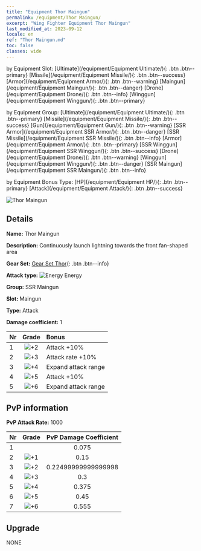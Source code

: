 ```yaml
---
title: "Equipment Thor Maingun"
permalink: /equipment/Thor Maingun/
excerpt: "Wing Fighter Equipment Thor Maingun"
last_modified_at: 2023-09-12
locale: en
ref: "Thor Maingun.md"
toc: false
classes: wide
---
```




  by Equipment Slot:  [Ultimate](/equipment/Equipment Ultimate/){: .btn .btn--primary}   [Missile](/equipment/Equipment Missile/){: .btn .btn--success}   [Armor](/equipment/Equipment Armor/){: .btn .btn--warning}   [Maingun](/equipment/Equipment Maingun/){: .btn .btn--danger}   [Drone](/equipment/Equipment Drone/){: .btn .btn--info}   [Winggun](/equipment/Equipment Winggun/){: .btn .btn--primary} 

  by Equipment Group:  [Ultimate](/equipment/Equipment Ultimate/){: .btn .btn--primary}   [Missile](/equipment/Equipment Missile/){: .btn .btn--success}   [Gun](/equipment/Equipment Gun/){: .btn .btn--warning}   [SSR Armor](/equipment/Equipment SSR Armor/){: .btn .btn--danger}   [SSR Missile](/equipment/Equipment SSR Missile/){: .btn .btn--info}   [Armor](/equipment/Equipment Armor/){: .btn .btn--primary}   [SSR Winggun](/equipment/Equipment SSR Winggun/){: .btn .btn--success}   [Drone](/equipment/Equipment Drone/){: .btn .btn--warning}   [Winggun](/equipment/Equipment Winggun/){: .btn .btn--danger}   [SSR Maingun](/equipment/Equipment SSR Maingun/){: .btn .btn--info} 

  by Equipment Bonus Type:  [HP](/equipment/Equipment HP/){: .btn .btn--primary}   [Attack](/equipment/Equipment Attack/){: .btn .btn--success} 

 ![Thor Maingun](/images/equipment/zhupao7.png)

## Details

 **Name:** Thor Maingun 

 **Description:** Continuously launch lightning towards the front fan-shaped area 

 **Gear Set:** [Gear Set Thor](/gear_set/Thor){: .btn .btn--info}

 **Attack type:** ![Energy](/images/common_sx_icon8.png) Energy 

 **Group:** SSR Maingun 

 **Slot:** Maingun 

 **Type:** Attack 

 **Damage coefficient:** 1 



  |  Nr |     Grade     |       Bonus       |
  |:----|:-------------:|:--------------------------|
  | 1  | ![+2](/images/sp_grade_2.png)  | Attack +10% |
  | 2  | ![+3](/images/sp_grade_3.png)  | Attack rate +10% |
  | 3  | ![+4](/images/sp_grade_4.png)  | Expand attack range |
  | 4  | ![+5](/images/sp_grade_5.png)  | Attack +10% |
  | 5  | ![+6](/images/sp_grade_6.png)  | Expand attack range |


## PvP information

 **PvP Attack Rate:** 1000 



  |  Nr |     Grade     |   PvP Damage Coefficient  |
  |:----|:-------------:|:-------------------------:|
  | 1  |   | 0.075 |
  | 2  | ![+1](/images/sp_grade_1.png)  | 0.15 |
  | 3  | ![+2](/images/sp_grade_2.png)  | 0.22499999999999998 |
  | 4  | ![+3](/images/sp_grade_3.png)  | 0.3 |
  | 5  | ![+4](/images/sp_grade_4.png)  | 0.375 |
  | 6  | ![+5](/images/sp_grade_5.png)  | 0.45 |
  | 7  | ![+6](/images/sp_grade_6.png)  | 0.555 |


## Upgrade


 NONE


